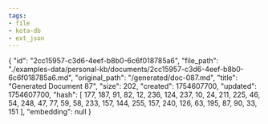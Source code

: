 ```yaml
---
tags:
- file
- kota-db
- ext_json
---
```

{
  "id": "2cc15957-c3d6-4eef-b8b0-6c6f018785a6",
  "file_path": "./examples-data/personal-kb/documents/2cc15957-c3d6-4eef-b8b0-6c6f018785a6.md",
  "original_path": "/generated/doc-087.md",
  "title": "Generated Document 87",
  "size": 202,
  "created": 1754607700,
  "updated": 1754607700,
  "hash": [
    177,
    187,
    91,
    82,
    12,
    236,
    124,
    237,
    10,
    24,
    211,
    225,
    46,
    54,
    248,
    47,
    77,
    59,
    58,
    233,
    157,
    144,
    255,
    157,
    240,
    126,
    63,
    195,
    87,
    90,
    33,
    151
  ],
  "embedding": null
}